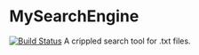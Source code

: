 # MySearchEngine
[![Build Status](https://travis-ci.com/sprintal/MySearchEngine.svg?branch=master)](https://travis-ci.com/sprintal/MySearchEngine)
A crippled search tool for .txt files.
